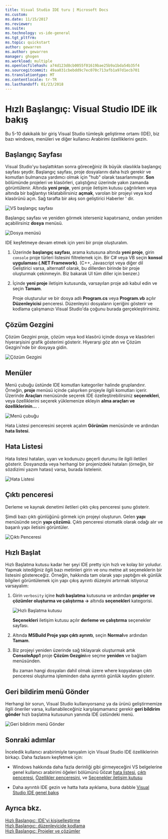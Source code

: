```yaml
---
title: Visual Studio IDE turu | Microsoft Docs
ms.custom: 
ms.date: 11/15/2017
ms.reviewer: 
ms.suite: 
ms.technology: vs-ide-general
ms.tgt_pltfrm: 
ms.topic: quickstart
author: gewarren
ms.author: gewarren
manager: ghogen
ms.workload: multiple
ms.openlocfilehash: a74d123d8cb0055f01619bae25b9a1bda54b35f4
ms.sourcegitcommit: 49aa031cbebdd9c7ec070c713afb1a97d1ecb701
ms.translationtype: MT
ms.contentlocale: tr-TR
ms.lasthandoff: 01/23/2018
---
```

# <a name="quickstart-first-look-at-the-visual-studio-ide"></a>Hızlı Başlangıç: Visual Studio IDE ilk bakış

Bu 5-10 dakikalık bir giriş Visual Studio tümleşik geliştirme ortamı (IDE), biz bazı windows, menüleri ve diğer kullanıcı Arabirimi özelliklerini gezin.

## <a name="start-page"></a>Başlangıç Sayfası

Visual Studio'yu başlattıktan sonra göreceğiniz ilk büyük olasılıkla başlangıç sayfası şeydir. Başlangıç sayfası, proje dosyalarını daha hızlı gerekir ve komutları bulmanıza yardımcı olmak için "hub" olarak tasarlanmıştır. **Son** bölümünde projeleri ve klasörleri, çalıştığınız üzerinde yakın zamanda görüntülenir. Altında **yeni proje**, yeni proje iletişim kutusu çağrılırken veya altında bir bağlantıyı tıklatabilirsiniz **açmak**, varolan bir projeyi veya kod klasörünü açın. Sağ tarafta bir akış son geliştirici Haberler ' dir.

![VS başlangıç sayfası](media/quickstart-IDE-start-page.png)

Başlangıç sayfası ve yeniden görmek isterseniz kapatırsanız, ondan yeniden açabilirsiniz **dosya** menüsü.

![Dosya menüsü](media/quickstart-IDE-file-menu-large.png)

IDE keşfetmeye devam etmek için yeni bir proje oluşturalım.

1. Üzerinde **başlangıç sayfası**, arama kutusuna altında **yeni proje**, girin `console` proje türleri listesini filtrelemek için. Bir C# veya VB seçin **konsol uygulaması (.NET Framework)**. (C++, Javascript veya diğer dil Geliştirici varsa, alternatif olarak, bu dillerden birinde bir proje oluşturmak çekinmeyin. Biz bakarak UI tüm diller için benzer.)

1. İçinde **yeni proje** iletişim kutusunda, varsayılan proje adı kabul edin ve seçin **Tamam**.

   Proje oluşturulur ve bir dosya adlı **Program.cs** veya **Program.vb** açılır **Düzenleyicisi** penceresi. Düzenleyici dosyaların içeriğini gösterir ve kodlama çalışmanızı Visual Studio'da çoğunu burada gerçekleştirirsiniz.

## <a name="solution-explorer"></a>Çözüm Gezgini

Çözüm Gezgini proje, çözüm veya kod klasörü içinde dosya ve klasörleri hiyerarşisini grafik gösterimi gösterir. Hiyerarşi göz atın ve Çözüm Gezgini'nde bir dosyaya gidin.

![Çözüm Gezgini](media/quickstart-IDE-solution-explorer.png)

## <a name="menus"></a>Menüler

Menü çubuğu üstünde IDE komutları kategoriler halinde gruplandırır. Örneğin, **proje** menüsü içinde çalışırken projeyle ilgili komutları içerir. Üzerinde **Araçları** menüsünde seçerek IDE özelleştirebilirsiniz **seçenekleri**, veya özelliklerini seçerek yüklemenize ekleyin **alma araçları ve özelliklerinin...** .

![Menü çubuğu](media/quickstart-IDE-menu-bar.png)

Hata Listesi penceresini seçerek açalım **Görünüm** menüsünde ve ardından **hata listesi**.

## <a name="error-list"></a>Hata Listesi

Hata listesi hataları, uyarı ve kodunuzu geçerli durumu ile ilgili iletileri gösterir. Dosyanızda veya herhangi bir projenizdeki hataları (örneğin, bir sözdizimi yazım hatası) varsa, burada listelenir.

![Hata Listesi](media/quickstart-IDE-error-list.png)

## <a name="output-window"></a>Çıktı penceresi

Derleme ve kaynak denetimi iletileri çıktı çıkış penceresi şunu gösterir.

Şimdi bazı çıktı günlüğünü görmek için projeyi oluşturun. Gelen **yapı** menüsünde seçin **yapı çözümü**. Çıktı penceresi otomatik olarak odağı alır ve başarılı yapı iletisini görüntüler.

![Çıktı Penceresi](media/quickstart-IDE-output.png)

## <a name="quick-launch"></a>Hızlı Başlat

Hızlı Başlatma kutusu kadar her şeyi IDE pretty için hızlı ve kolay bir yoludur. Yapmak istediğiniz ilgili bazı metinleri girin ve onu metne ait seçeneklerin bir listesini göstereceğiz. Örneğin, hakkında tam olarak yapı yaptığını ek günlük bilgileri görüntülemek için yapı çıkış ayrıntı düzeyini artırmak istiyoruz varsayalım:

1. Girin `verbosity` içine **hızlı başlatma** kutusuna ve ardından **projeler ve çözümler oluşturma ve çalıştırma ->** altında **seçenekleri** kategorisi.

   ![Hızlı Başlatma kutusu](media/quickstart-IDE-quick-launch.png)

   **Seçenekleri** iletişim kutusu açılır **derleme ve çalıştırma** seçenekler sayfası.

1. Altında **MSBuild Proje yapı çıktı ayrıntı**, seçin **Normal**ve ardından **Tamam**.

1. Biz projeyi yeniden üzerinde sağ tıklayarak oluşturmak artık **ConsoleApp1** proje **Çözüm Gezgini**ve seçme **yeniden** ve bağlam menüsünden.

   Bu zaman hangi dosyaları dahil olmak üzere where kopyalanan çıktı penceresi oluşturma işleminden daha ayrıntılı günlük kaydını gösterir.

## <a name="send-feedback-menu"></a>Geri bildirim menü Gönder

Herhangi bir sorun, Visual Studio kullanıyorsanız ya da ürünü geliştirmemize ilgili öneriler varsa, kullanabileceğiniz karşılaşmamanız gerekir **geri bildirim gönder** hızlı başlatma kutusunun yanında IDE üstündeki menü.

![Geri bildirim menü Gönder](media/quickstart-IDE-send-feedback.png)

## <a name="next-steps"></a>Sonraki adımlar

İnceledik kullanıcı arabirimiyle tanıyalım için Visual Studio IDE özelliklerinin birkaçı. Daha fazlasını keşfetmek için:

- Windows hakkında daha fazla derinliği gibi girmeyeceğini VS belgelerine genel kullanıcı arabirimi öğeleri bölümünü Gözat [hata listesi](../ide/reference/error-list-window.md), [çıktı penceresi](../ide/reference/output-window.md), [Özellikler penceresini](../ide/reference/properties-window.md), ve [Seçenekler iletişim kutusu](../ide/reference/options-dialog-box-visual-studio.md)

- Daha ayrıntılı IDE gezin ve hatta hata ayıklama, buna dabble [Visual Studio IDE genel bakış](../ide/visual-studio-ide.md)

## <a name="see-also"></a>Ayrıca bkz.

[Hızlı Başlangıç: IDE'yi kişiselleştirme](../ide/personalizing-the-visual-studio-ide.md)  
[Hızlı Başlangıç: düzenleyicide kodlama](../ide/quickstart-editor.md)  
[Hızlı Başlangıç: Projeler ve çözümler](../ide/quickstart-projects-solutions.md)
